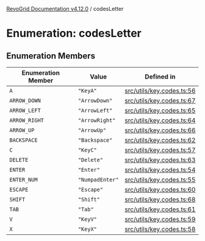 [RevoGrid Documentation v4.12.0](README.md) / codesLetter

# Enumeration: codesLetter

## Enumeration Members

| Enumeration Member | Value | Defined in |
| ------ | ------ | ------ |
| `A` | `"KeyA"` | [src/utils/key.codes.ts:56](https://github.com/revolist/revogrid/blob/282605c6faa8e6a115a4a8c5b8668e14fed605a0/src/utils/key.codes.ts#L56) |
| `ARROW_DOWN` | `"ArrowDown"` | [src/utils/key.codes.ts:67](https://github.com/revolist/revogrid/blob/282605c6faa8e6a115a4a8c5b8668e14fed605a0/src/utils/key.codes.ts#L67) |
| `ARROW_LEFT` | `"ArrowLeft"` | [src/utils/key.codes.ts:65](https://github.com/revolist/revogrid/blob/282605c6faa8e6a115a4a8c5b8668e14fed605a0/src/utils/key.codes.ts#L65) |
| `ARROW_RIGHT` | `"ArrowRight"` | [src/utils/key.codes.ts:64](https://github.com/revolist/revogrid/blob/282605c6faa8e6a115a4a8c5b8668e14fed605a0/src/utils/key.codes.ts#L64) |
| `ARROW_UP` | `"ArrowUp"` | [src/utils/key.codes.ts:66](https://github.com/revolist/revogrid/blob/282605c6faa8e6a115a4a8c5b8668e14fed605a0/src/utils/key.codes.ts#L66) |
| `BACKSPACE` | `"Backspace"` | [src/utils/key.codes.ts:62](https://github.com/revolist/revogrid/blob/282605c6faa8e6a115a4a8c5b8668e14fed605a0/src/utils/key.codes.ts#L62) |
| `C` | `"KeyC"` | [src/utils/key.codes.ts:57](https://github.com/revolist/revogrid/blob/282605c6faa8e6a115a4a8c5b8668e14fed605a0/src/utils/key.codes.ts#L57) |
| `DELETE` | `"Delete"` | [src/utils/key.codes.ts:63](https://github.com/revolist/revogrid/blob/282605c6faa8e6a115a4a8c5b8668e14fed605a0/src/utils/key.codes.ts#L63) |
| `ENTER` | `"Enter"` | [src/utils/key.codes.ts:54](https://github.com/revolist/revogrid/blob/282605c6faa8e6a115a4a8c5b8668e14fed605a0/src/utils/key.codes.ts#L54) |
| `ENTER_NUM` | `"NumpadEnter"` | [src/utils/key.codes.ts:55](https://github.com/revolist/revogrid/blob/282605c6faa8e6a115a4a8c5b8668e14fed605a0/src/utils/key.codes.ts#L55) |
| `ESCAPE` | `"Escape"` | [src/utils/key.codes.ts:60](https://github.com/revolist/revogrid/blob/282605c6faa8e6a115a4a8c5b8668e14fed605a0/src/utils/key.codes.ts#L60) |
| `SHIFT` | `"Shift"` | [src/utils/key.codes.ts:68](https://github.com/revolist/revogrid/blob/282605c6faa8e6a115a4a8c5b8668e14fed605a0/src/utils/key.codes.ts#L68) |
| `TAB` | `"Tab"` | [src/utils/key.codes.ts:61](https://github.com/revolist/revogrid/blob/282605c6faa8e6a115a4a8c5b8668e14fed605a0/src/utils/key.codes.ts#L61) |
| `V` | `"KeyV"` | [src/utils/key.codes.ts:59](https://github.com/revolist/revogrid/blob/282605c6faa8e6a115a4a8c5b8668e14fed605a0/src/utils/key.codes.ts#L59) |
| `X` | `"KeyX"` | [src/utils/key.codes.ts:58](https://github.com/revolist/revogrid/blob/282605c6faa8e6a115a4a8c5b8668e14fed605a0/src/utils/key.codes.ts#L58) |
